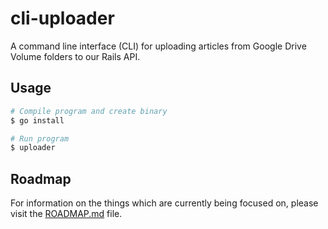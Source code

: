 # cli-uploader

A command line interface (CLI) for uploading articles from Google Drive Volume folders to our Rails API.

## Usage
```sh
# Compile program and create binary
$ go install

# Run program
$ uploader
```

## Roadmap

For information on the things which are currently being focused on, please visit the [ROADMAP.md](ROADMAP.md) file.
